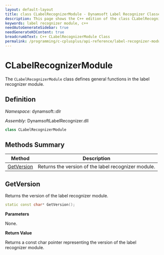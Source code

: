 ```yaml
---
layout: default-layout
title: class CLabelRecognizerModule - Dynamsoft Label Recognizer Classes
description: This page shows the C++ edition of the class CLabelRecognizerModule in Label Recognizer Module.
keywords: label recognizer module, c++
needAutoGenerateSidebar: true
needGenerateH3Content: true
breadcrumbText: C++ CLabelRecognizerModule Class
permalink: /programming/c-cplusplus/api-reference/label-recognizer-module.html
---
```


# CLabelRecognizerModule

The `CLabelRecognizerModule` class defines general functions in the label recognizer module.

## Definition

*Namespace:* dynamsoft::dlr

*Assembly:* DynamsoftLabelRecognizer.dll

```cpp
class CLabelRecognizerModule 
```

## Methods Summary

| Method                                                    | Description                                        |
| --------------------------------------------------------- | -------------------------------------------------- |
| [GetVersion](#getversion)                                     | Returns the version of the label recognizer module. |

## GetVersion

Returns the version of the label recognizer module.

```cpp
static const char* GetVersion();
```

**Parameters**

None.

**Return Value**

Returns a const char pointer representing the version of the label recognizer module.
